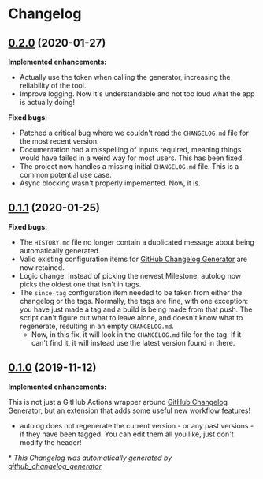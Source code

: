 # Changelog

## [0.2.0](https://github.com/autosuite/autolog/tree/0.2.0) (2020-01-27)

**Implemented enhancements:**

- Actually use the token when calling the generator, increasing the reliability of the tool.
- Improve logging. Now it's understandable and not too loud what the app is actually doing!

**Fixed bugs:**

- Patched a critical bug where we couldn't read the `CHANGELOG.md` file for the most recent version.
- Documentation had a misspelling of inputs required, meaning things would have failed in a weird way for most users. This has been fixed.
- The project now handles a missing initial `CHANGELOG.md` file. This is a common potential use case.
- Async blocking wasn't properly impemented. Now, it is.

## [0.1.1](https://github.com/teaminkling/autologger/tree/0.1.1) (2020-01-25)

**Fixed bugs:**

- The `HISTORY.md` file no longer contain a duplicated message about being automatically generated.
- Valid existing configuration items for [GitHub Changelog Generator](https://github.com/github-changelog-generator/github-changelog-generator) are now retained.
- Logic change: Instead of picking the newest Milestone, autolog now picks the oldest one that isn't in tags.
- The `since-tag` configuration item needed to be taken from either the changelog or the tags. Normally, the tags are fine, with one exception: you have just made a tag and a build is being made from that push. The script can't figure out what to leave alone, and doesn't know what to regenerate, resulting in an empty `CHANGELOG.md`.
  - Now, in this fix, it will look in the `CHANGELOG.md` file for the tag. If it can't find it, it will instead use the latest version found in there.

## [0.1.0](https://github.com/teaminkling/autologger/tree/0.1.0) (2019-11-12)

**Implemented enhancements:**

This is not just a GitHub Actions wrapper around [GitHub Changelog Generator](https://github.com/github-changelog-generator/github-changelog-generator), but an extension that adds some useful new workflow features!

- autolog does not regenerate the current version - or any past versions - if they have been tagged. You can edit them all you like, just don't modify the header!

\* *This Changelog was automatically generated by [github_changelog_generator](https://github.com/github-changelog-generator/github-changelog-generator)*
